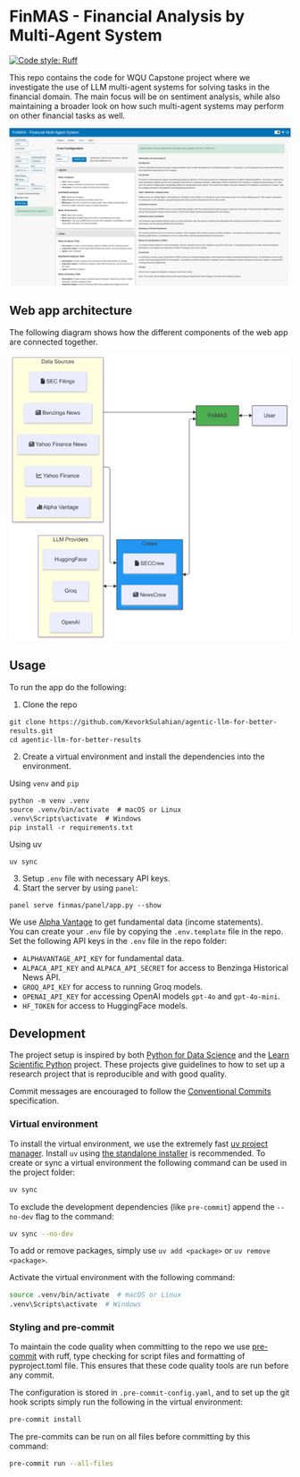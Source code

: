 # FinMAS - Financial Analysis by Multi-Agent System

[![Code style: Ruff](https://img.shields.io/endpoint?url=https://raw.githubusercontent.com/astral-sh/ruff/main/assets/badge/v2.json)](https://github.com/astral-sh/ruff)

This repo contains the code for WQU Capstone project where we investigate the use of LLM multi-agent systems for solving tasks
in the financial domain. The main focus will be on sentiment analysis, while also maintaining a broader look on how such multi-agent
systems may perform on other financial tasks as well.

![](assets/news_crew_sample_output.png)

## Web app architecture

The following diagram shows how the different components of the web app are connected together.

![alt text](assets/finmas_architecture.png)

## Usage

To run the app do the following:

1. Clone the repo

```shell
git clone https://github.com/KevorkSulahian/agentic-llm-for-better-results.git
cd agentic-llm-for-better-results
```

2. Create a virtual environment and install the dependencies into the environment.

Using `venv` and `pip`

```shell
python -m venv .venv
source .venv/bin/activate  # macOS or Linux
.venv\Scripts\activate  # Windows
pip install -r requirements.txt
```

Using uv

```shell
uv sync
```

3. Setup `.env` file with necessary API keys.
4. Start the server by using `panel`:

```shell
panel serve finmas/panel/app.py --show
```

We use [Alpha Vantage](https://www.alphavantage.co/) to get fundamental data (income statements).\
You can create your `.env` file by copying the `.env.template` file in the repo.
Set the following API keys in the `.env` file in the repo folder:

- `ALPHAVANTAGE_API_KEY` for fundamental data.
- `ALPACA_API_KEY` and `ALPACA_API_SECRET` for access to Benzinga Historical News API.
- `GROQ_API_KEY` for access to running Groq models.
- `OPENAI_API_KEY` for accessing OpenAI models `gpt-4o` and `gpt-4o-mini`.
- `HF_TOKEN` for access to HuggingFace models.

## Development

The project setup is inspired by both [Python for Data Science](https://www.python4data.science/en/latest/productive/index.html) and
the [Learn Scientific Python](https://learn.scientific-python.org/development/guides/style/) project. These projects give guidelines
to how to set up a research project that is reproducible and with good quality.

Commit messages are encouraged to follow the [Conventional Commits](https://www.conventionalcommits.org/en/v1.0.0/) specification.

### Virtual environment

To install the virtual environment, we use the extremely fast [uv project manager](https://github.com/astral-sh/uv).
Install `uv` using [the standalone installer](https://github.com/astral-sh/uv?tab=readme-ov-file#installation) is recommended.
To create or sync a virtual environment the following command can be used in the project folder:

```bash
uv sync
```

To exclude the development dependencies (like `pre-commit`) append the `--no-dev` flag to the command:

```bash
uv sync --no-dev
```

To add or remove packages, simply use `uv add <package>` or `uv remove <package>`.

Activate the virtual environment with the following command:

```bash
source .venv/bin/activate  # macOS or Linux
.venv\Scripts\activate  # Windows
```

### Styling and pre-commit

To maintain the code quality when committing to the repo we use [pre-commit](https://pre-commit.com/) with
ruff, type checking for script files and formatting of pyproject.toml file. This ensures that these
code quality tools are run before any commit.

The configuration is stored in `.pre-commit-config.yaml`, and to set up the git hook scripts simply run
the following in the virtual environment:

```bash
pre-commit install
```

The pre-commits can be run on all files before committing by this command:

```bash
pre-commit run --all-files
```
